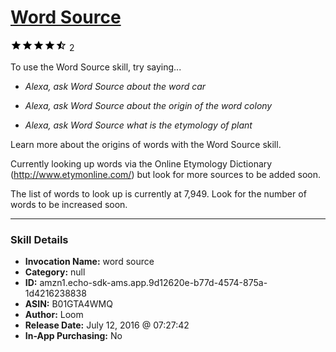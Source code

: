 # [Word Source](http://alexa.amazon.com/#skills/amzn1.echo-sdk-ams.app.9d12620e-b77d-4574-875a-1d4216238838)
![4.5 stars](../../images/ic_star_black_18dp_1x.png)![4.5 stars](../../images/ic_star_black_18dp_1x.png)![4.5 stars](../../images/ic_star_black_18dp_1x.png)![4.5 stars](../../images/ic_star_black_18dp_1x.png)![4.5 stars](../../images/ic_star_half_black_18dp_1x.png) 2

To use the Word Source skill, try saying...

* *Alexa, ask Word Source about the word car*

* *Alexa, ask Word Source about the origin of the word colony*

* *Alexa, ask Word Source what is the etymology of plant*

Learn more about the origins of words with the Word Source skill.

Currently looking up words via the Online Etymology Dictionary (http://www.etymonline.com/) but look for more sources to be added soon.

The list of words to look up is currently at 7,949. Look for the number of words to be increased soon.

***

### Skill Details

* **Invocation Name:** word source
* **Category:** null
* **ID:** amzn1.echo-sdk-ams.app.9d12620e-b77d-4574-875a-1d4216238838
* **ASIN:** B01GTA4WMQ
* **Author:** Loom
* **Release Date:** July 12, 2016 @ 07:27:42
* **In-App Purchasing:** No
